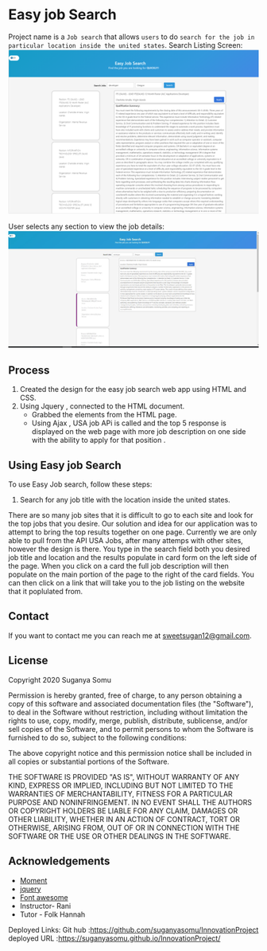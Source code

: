 # Easy job Search

Project name is a `Job search` that allows `users` to do `search for the job in particular location inside the united states`.
Search Listing Screen:
![Product Name Screen Shot][product-screenshot]

User selects any section to view the job details:
![Product Name Screen Shot][product-screenshot2]

## Process

1. Created the design for the easy job search web app using HTML and CSS.
2. Using Jquery , connected to the HTML document.
   - Grabbed the elements from the HTML page.
   - Using Ajax , USA job APi is called and the top 5 response is displayed on the web page with more job description on one side with the ability to apply for that position .

## Using Easy job Search

To use Easy Job search, follow these steps:

1. Search for any job title with the location inside the united states.

There are so many job sites that it is difficult to go to each site and look for the top jobs that you desire. Our solution and idea for our application was to attempt to bring the top results together on one page. Currently we are only able to pull from the API USA Jobs, after many attemps with other sites, however the design is there. You type in the search field both you desired job title and location and the results populate in card form on the left side of the page. When you click on a card the full job description will then populate on the main portion of the page to the right of the card fields. You can then click on a link that will take you to the job listing on the website that it poplulated from.

## Contact

If you want to contact me you can reach me at sweetsugan12@gmail.com.

## License

Copyright 2020 Suganya Somu

Permission is hereby granted, free of charge, to any person obtaining a copy of this software and associated documentation files (the "Software"), to deal in the Software without restriction, including without limitation the rights to use, copy, modify, merge, publish, distribute, sublicense, and/or sell copies of the Software, and to permit persons to whom the Software is furnished to do so, subject to the following conditions:

The above copyright notice and this permission notice shall be included in all copies or substantial portions of the Software.

THE SOFTWARE IS PROVIDED "AS IS", WITHOUT WARRANTY OF ANY KIND, EXPRESS OR IMPLIED, INCLUDING BUT NOT LIMITED TO THE WARRANTIES OF MERCHANTABILITY, FITNESS FOR A PARTICULAR PURPOSE AND NONINFRINGEMENT. IN NO EVENT SHALL THE AUTHORS OR COPYRIGHT HOLDERS BE LIABLE FOR ANY CLAIM, DAMAGES OR OTHER LIABILITY, WHETHER IN AN ACTION OF CONTRACT, TORT OR OTHERWISE, ARISING FROM, OUT OF OR IN CONNECTION WITH THE SOFTWARE OR THE USE OR OTHER DEALINGS IN THE SOFTWARE.

## Acknowledgements

- [Moment](https://bulma.io/)
- [jquery](https://jquery.com/)
- [Font awesome](https://fontawesome.com/)
- Instructor- Rani
- Tutor - Folk Hannah

<!-- MARKDOWN LINKS & IMAGES -->

[product-screenshot]: Assets/JobSearch.png
[product-screenshot2]: Assets/jobsearch2.JPG

Deployed Links:
Git hub :https://github.com/suganyasomu/InnovationProject
deployed URL :https://suganyasomu.github.io/InnovationProject/
